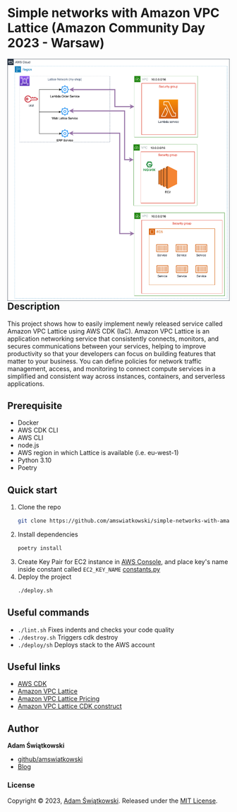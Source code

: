 # Simple networks with Amazon VPC Lattice (Amazon Community Day 2023 - Warsaw)

<img src="./assets/diagram.png" alt="Deloitte logo" align="left">
<br><br>
<br><br>
<br><br>

## Description
This project shows how to easily implement newly released service called Amazon VPC Lattice using AWS CDK (IaC).
Amazon VPC Lattice is an application networking service that consistently connects, monitors, and secures communications between your services, helping to improve productivity so that your developers can focus on building features that matter to your business. You can define policies for network traffic management, access, and monitoring to connect compute services in a simplified and consistent way across instances, containers, and serverless applications.

## Prerequisite
 * Docker
 * AWS CDK CLI
 * AWS CLI
 * node.js
 * AWS region in which Lattice is available (i.e. eu-west-1)
 * Python 3.10
 * Poetry

## Quick start
1. Clone the repo
   ```sh
   git clone https://github.com/amswiatkowski/simple-networks-with-amazon-vpc-lattice.git
   ```
2. Install dependencies
    ```sh
    poetry install
    ```
3. Create Key Pair for EC2 instance in [AWS Console](https://eu-west-1.console.aws.amazon.com/ec2/home?region=eu-west-1#KeyPairs:), and place key's name inside constant called `EC2_KEY_NAME` [constants.py](./cdk/simple_networks_with_amazon_vpc_lattice/constants.py) 
4. Deploy the project
   ```sh
   ./deploy.sh
   ```

## Useful commands
 * `./lint.sh`          Fixes indents and checks your code quality
 * `./destroy.sh`       Triggers cdk destroy
 * `./deploy/sh`        Deploys stack to the AWS account

## Useful links
* [AWS CDK](https://docs.aws.amazon.com/cdk/v2/guide/cli.html)
* [Amazon VPC Lattice](https://aws.amazon.com/vpc/lattice/)
* [Amazon VPC Lattice Pricing](https://aws.amazon.com/vpc/lattice/pricing/)
* [Amazon VPC Lattice CDK construct](https://docs.aws.amazon.com/cdk/api/v2/docs/aws-cdk-lib.aws_ec2.Vpc.html)

## Author
**Adam Świątkowski**
* [github/amswiatkowski](https://github.com/amswiatkowski)
* [Blog](https://cloudybarz.com/)

### License
Copyright © 2023, [Adam Świątkowski](https://github.com/amswiatkowski).
Released under the [MIT License](LICENSE).
